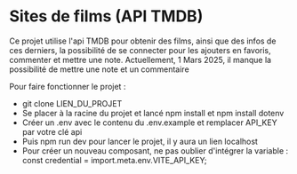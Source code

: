 # Sites de films (API TMDB)

Ce projet utilise l'api TMDB pour obtenir des films, ainsi que des infos de ces derniers, la possibilité de se connecter pour les ajouters en favoris, commenter et mettre une note. Actuellement, 1 Mars 2025, il manque la possibilité de mettre une note et un commentaire

Pour faire fonctionner le projet :

- git clone LIEN_DU_PROJET
- Se placer à la racine du projet et lancé npm install et npm install dotenv
- Créer un .env avec le contenu du .env.example et remplacer API_KEY par votre clé api
- Puis npm run dev pour lancer le projet, il y aura un lien localhost
- Pour créer un nouveau composant, ne pas oublier d'intégrer la variable :
    const credential = import.meta.env.VITE_API_KEY;
